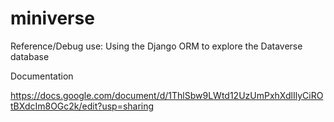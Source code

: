 # miniverse
Reference/Debug use: Using the Django ORM to explore the Dataverse database 

Documentation

https://docs.google.com/document/d/1ThlSbw9LWtd12UzUmPxhXdlIlyCiROtBXdcIm8OGc2k/edit?usp=sharing

